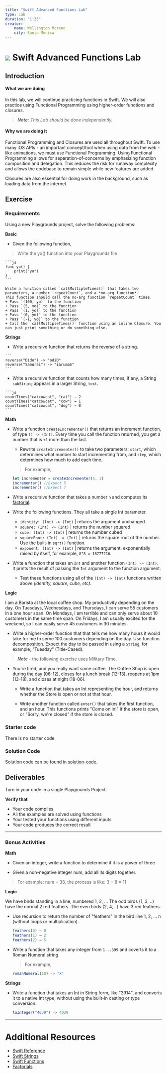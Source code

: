 ```yaml
---
title: "Swift Advanced Functions Lab"
type: Lab
duration: "1:25"
creator:
    name: Wellington Moreno
    city: Santa Monica
---
```


# ![](https://ga-dash.s3.amazonaws.com/production/assets/logo-9f88ae6c9c3871690e33280fcf557f33.png) Swift Advanced Functions Lab

## Introduction

#### What we are doing

In this lab, we will continue practicing functions in Swift. We will also practice using Functional Programming using higher-order functions and closures.

> ***Note:*** _This Lab should be done independently._


#### Why we are doing it

Functional Programming and Closures are used all throughout Swift. To use many iOS APIs - an important concept/tool when using data from the web - like animations, we must use Functional Programming. Using Functional Programming allows for separation-of-concerns by emphasizing function composition and delegation. This reduces the risk for runaway complexity and allows the codebase to remain simple while new features are added.

Closures are also essential for doing work in the background, such as loading data from the internet.

## Exercise

### Requirements

Using a new Playgrounds project, solve the following problems:

**Basic**

+ Given the following function,
> Write the yo() function into your Playgrounds file
>
    ```js
    func yo() {
        print("yo")
    }
    ```
    
    Write a function called `callMultipleTimes()` that takes two parameters, a number `repeatCount`, and a *no-arg function*.
    This function should call the no-arg function `repeatCount` times.
    + Pass `(100, yo)` to the function
    + Pass `(5, yo)` to the function
    + Pass `(1, yo)` to the function
    + Pass `(0, yo)` to the function
    + Pass `(-1, yo)` to the function
    + Call the `callMultipleTimes()` function using an inline Closure. You can just print something or do something else.


**Strings**

+ Write a recursive function that returns the reverse of a string.
>
	```
	reverse("Dido") -> "odiD"
	reverse("Samurai") -> "iarumaS"
	```

+ Write a recursive function that counts how many times, if any, a String `subString` appears in a larger String, `text`.
>

	```js
	countTimes("catcowcat", "cat") → 2
	countTimes("catcowcat", "cow") → 1
	countTimes("catcowcat", "dog") → 0
	```


**Math**

+ Write a function `createIncrementer()` that returns an increment function, of type `() -> (Int)`. Every time you call the function returned, you get a number that is `+1` more than the last.
    + Rewrite `createIncrementer()` to take two parameters: `start`, which determines what number to start incrementing from, and `step`, which determines how much to add each time.

    > For example,
    >
    ```js
    let incrementer = createIncrementer(5, 2)
    incrementer() //Expect 5
    incrementer() //Expect 7
    ```

+ Write a recursive function that takes a number `n` and computes its [factorial](https://www.mathsisfun.com/numbers/factorial.html).

+ Write the following functions. They all take a single Int parameter.
    + `identity: (Int) -> (Int)` |  returns the argument unchanged
    + `square: (Int) -> (Int)` | returns the number squared
    + `cube: (Int) -> (Int)` | returns the number cubed
    + `squareRoot: (Int) -> (Int)` | returns the square root of the number. Use the built-in `sqrt()` function.
    + `exponent: (Int) -> (Int)` | returns the argument. exponentially raised by itself, for example, `8^8 = 16777216`.

+ Write a function that takes an `Int` and another function `(Int) -> (Int)`. It prints the result of passing the `Int` argument to the function argument.
    + Test these functions using all of the `(Int) -> (Int)` functions written above _(identity, square, cube, etc)_.



**Logic**

I am a Barista at the local coffee shop. My productivity depending on the day. On Tuesdays, Wednesdays, and Thursdays, I can serve 55 customers in a one hour span. On Mondays, I am terrible and can only serve about 10 customers in the same time span. On Fridays, I am usually excited for the weekend, so I can easily serve 45 customers in 30 minutes.

+ Write a higher-order function that that tells me how many hours it would take for me to serve 100 customers depending on the day. Use function decomposition. Expect the day to be passed in using a `String`, for example, "Tuesday" (Title-Cased).


> ***Note*** - the following exercise uses Military Time.        

+ You're tired, and you really want some coffee. The Coffee Shop is open during the day (06-12), closes for a lunch break (12-13), reopens at 1pm (13-18), and closes at night (18-06).

    + Write a function that takes an Int representing the hour, and returns whether the Store is open or not at that hour.

    + Write another function called `enter()` that takes the first function, and an hour. This functions prints "Come on in!" if the store is open, or "Sorry, we're closed" if the store is closed.


### Starter code
There is no starter code.


### Solution Code
Solution code can be found in [solution-code](solution-code).

## Deliverables

Turn in your code in a single Playgrounds Project.


**Verify that**
+ Your code compiles
+ All the examples are solved using functions
+ Your tested your functions using different inputs
+ Your code produces the correct result


---

### Bonus Activities

**Math**

+ Given an integer, write a function to determine if it is a power of three

+ Given a non-negative integer num, add all its digits together.
>For example: num = 38, the process is like: 3 + 8 = 11

**Logic**

We have birds standing in a line, numbered 1, 2, ... The odd birds (1, 3, ..) have the normal 2 red feathers. The even birds (2, 4, ..) have 3 red feathers.

+ Use recursion to return the number of "feathers" in the bird line 1, 2, ... n (without loops or multiplication).
	>
	```js
	feathers(0) → 0
	feathers(1) → 2
	feathers(2) → 5
	```

+ Write a function that takes any integer from `1...399` and coverts it to a Roman Numeral string.

    > For example,
    > 
    ```js
    romanNumeral(10) -> "X"
    ```


**Strings**


+ Write a function that takes an Int in String form, like "3914", and converts it to a native Int type, without using the built-in casting or type conversion.

	> 
	```js
	toInteger("4039") -> 4039
	```
	

---

# Additional Resources

+ [Swift Reference](https://developer.apple.com/library/ios/documentation/Swift/Conceptual/Swift_Programming_Language/GuidedTour.html#//apple_ref/doc/uid/TP40014097-CH2-ID1)
+ [Swift Strings](https://developer.apple.com/library/ios/documentation/Swift/Conceptual/Swift_Programming_Language/StringsAndCharacters.html)
+ [Swift Functions](https://developer.apple.com/library/ios/documentation/Swift/Conceptual/Swift_Programming_Language/Functions.html#//apple_ref/doc/uid/TP40014097-CH10-ID158)
+ [Factorials](https://www.mathsisfun.com/numbers/factorial.html)
